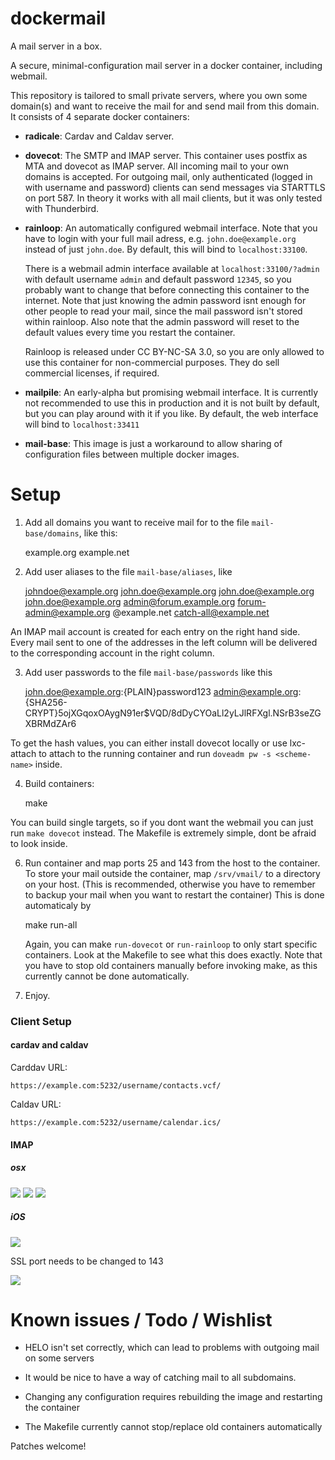 dockermail
==========

A mail server in a box.

A secure, minimal-configuration mail server in a docker container, including webmail.

This repository is tailored to small private servers, where you own some domain(s) and
want to receive the mail for and send mail from this domain. It consists of 4 separate docker containers:

 - **radicale**: Cardav and Caldav server. 

 - **dovecot**:  The SMTP and IMAP server. This container uses postfix as MTA and dovecot as IMAP server.
    All incoming mail to your own domains is accepted. For outgoing mail, only authenticated (logged in with username and password)
    clients can send messages via STARTTLS on port 587. In theory it works with all mail clients, but it was only tested with Thunderbird.

 - **rainloop**: An automatically configured webmail interface. Note that you have to login with your full mail adress, 
   e.g. `john.doe@example.org` instead of just `john.doe`. By default, this will bind to `localhost:33100`.

   There is a webmail admin interface available at `localhost:33100/?admin` with
   default username `admin` and default password `12345`, so you probably want to change that before connecting this container to
   the internet. Note that just knowing the admin password isnt enough for other people to read your mail, since the mail password
   isn't stored within rainloop. Also note that the admin 
   password will reset to the default values every time you restart the container.
    
   Rainloop is released under CC BY-NC-SA 3.0, so you are only allowed to use this container for non-commercial purposes. They do
   sell commercial licenses, if required.

 - **mailpile**: An early-alpha but promising webmail interface. It is currently not recommended to use this in production
   and it is not built by default, but you can play around with it if you like. By default, the web interface will bind to
   `localhost:33411`

 - **mail-base**: This image is just a workaround to allow sharing of configuration files between multiple docker images. 



Setup
=====


1) Add all domains you want to receive mail for to the file `mail-base/domains`, like this:

    example.org
    example.net

2) Add user aliases to the file `mail-base/aliases`, like

    johndoe@example.org	        john.doe@example.org
    john.doe@example.org        john.doe@example.org
    admin@forum.example.org     forum-admin@example.org
    @example.net	        catch-all@example.net

An IMAP mail account is created for each entry on the right hand side.
Every mail sent to one of the addresses in the left column will
be delivered to the corresponding account in the right column.

3) Add user passwords to the file `mail-base/passwords` like this

    john.doe@example.org:{PLAIN}password123
    admin@example.org:{SHA256-CRYPT}$5$ojXGqoxOAygN91er$VQD/8dDyCYOaLl2yLJlRFXgl.NSrB3seZGXBRMdZAr6

To get the hash values, you can either install dovecot locally or use lxc-attach to attach to the running
container and run `doveadm pw -s <scheme-name>` inside.

4) Build containers:

    make

You can build single targets, so if you dont want the webmail you can just run `make dovecot` instead. The Makefile is
extremely simple, dont be afraid to look inside.

6) Run container and map ports 25 and 143 from the host to the container.
   To store your mail outside the container, map `/srv/vmail/` to
   a directory on your host. (This is recommended, otherwise
   you have to remember to backup your mail when you want to restart the container)
   This is done automaticaly by

    make run-all

   Again, you can make `run-dovecot` or `run-rainloop` to only start specific containers. Look 
   at the Makefile to see what this does exactly. Note that you have to stop old containers
   manually before invoking make, as this currently cannot be done automatically.

7) Enjoy.


### Client Setup

#### cardav and caldav

Carddav URL:

    https://example.com:5232/username/contacts.vcf/

Caldav URL:

    https://example.com:5232/username/calendar.ics/


#### IMAP

##### osx

![](https://raw.githubusercontent.com/sfarthin/dockermail/master/img/osx-1.png)
![](https://raw.githubusercontent.com/sfarthin/dockermail/master/img/osx-2.png)
![](https://raw.githubusercontent.com/sfarthin/dockermail/master/img/osx-3.png)

##### iOS

![](https://raw.githubusercontent.com/sfarthin/dockermail/master/img/ios-1.png)

SSL port needs to be changed to 143

![](https://raw.githubusercontent.com/sfarthin/dockermail/master/img/ios-2.png)



Known issues / Todo / Wishlist
==============================
- HELO isn't set correctly, which can lead to problems with outgoing mail on some servers

- It would be nice to have a way of catching mail to all subdomains.

- Changing any configuration requires rebuilding the image and restarting the container

- The Makefile currently cannot stop/replace old containers automatically

Patches welcome!
